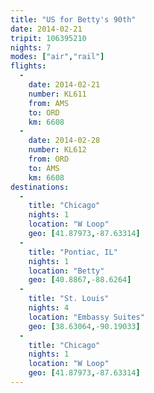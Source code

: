 ```yaml
---
title: "US for Betty's 90th"
date: 2014-02-21
tripit: 106395210
nights: 7
modes: ["air","rail"]
flights:
  -
    date: 2014-02-21
    number: KL611
    from: AMS
    to: ORD
    km: 6608
  -
    date: 2014-02-28
    number: KL612
    from: ORD
    to: AMS
    km: 6608
destinations:
  -
    title: "Chicago"
    nights: 1
    location: "W Loop"
    geo: [41.87973,-87.63314]
  -
    title: "Pontiac, IL"
    nights: 1
    location: "Betty"
    geo: [40.8867,-88.6264]
  -
    title: "St. Louis"
    nights: 4
    location: "Embassy Suites"
    geo: [38.63064,-90.19033]
  -
    title: "Chicago"
    nights: 1
    location: "W Loop"
    geo: [41.87973,-87.63314]
---
```



